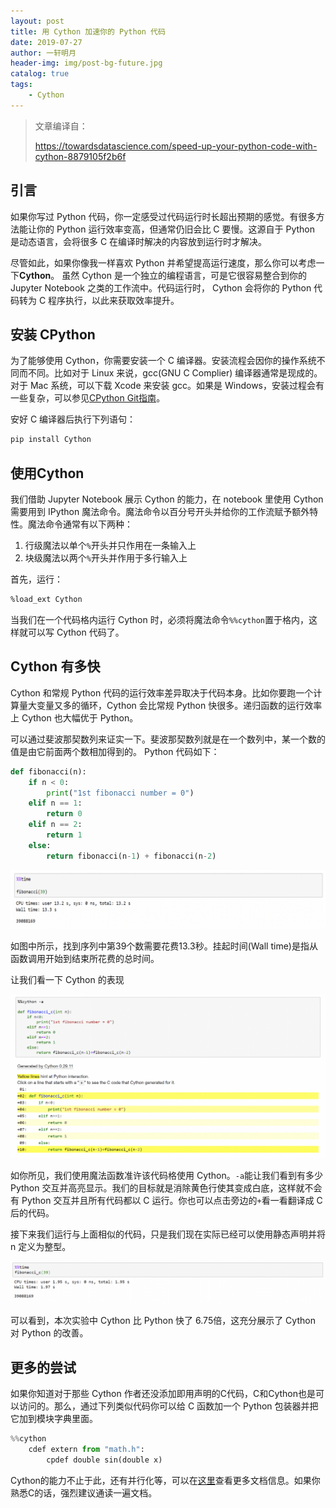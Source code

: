 ```yaml
---
layout: post
title: 用 Cython 加速你的 Python 代码  
date: 2019-07-27
author: 一轩明月
header-img: img/post-bg-future.jpg
catalog: true
tags:
    - Cython
---
```


> 文章编译自：
>
> https://towardsdatascience.com/speed-up-your-python-code-with-cython-8879105f2b6f

## 引言

如果你写过 Python 代码，你一定感受过代码运行时长超出预期的感觉。有很多方法能让你的 Python 运行效率变高，但通常仍旧会比 C 要慢。这源自于 Python 是动态语言，会将很多 C 在编译时解决的内容放到运行时才解决。

尽管如此，如果你像我一样喜欢 Python 并希望提高运行速度，那么你可以考虑一下**Cython**。 虽然 Cython 是一个独立的编程语言，可是它很容易整合到你的 Jupyter Notebook 之类的工作流中。代码运行时， Cython 会将你的 Python 代码转为 C 程序执行，以此来获取效率提升。

## 安装 CPython

为了能够使用 Cython，你需要安装一个 C 编译器。安装流程会因你的操作系统不同而不同。比如对于 Linux 来说，gcc(GNU C Complier) 编译器通常是现成的。对于 Mac  系统，可以下载 Xcode 来安装 gcc。如果是 Windows，安装过程会有一些复杂，可以参见[CPython Git指南](https://github.com/cython/cython/wiki/InstallingOnWindows)。

安好 C 编译器后执行下列语句：

```bash
pip install Cython
```

## 使用Cython

我们借助 Jupyter Notebook 展示 Cython 的能力，在 notebook 里使用 Cython 需要用到 IPython 魔法命令。魔法命令以百分号开头并给你的工作流赋予额外特性。魔法命令通常有以下两种：

1. 行级魔法以单个`%`开头并只作用在一条输入上
2. 块级魔法以两个`%`开头并作用于多行输入上

首先，运行：

```bash
%load_ext Cython
```

当我们在一个代码格内运行 Cython 时，必须将魔法命令`%%cython`置于格内，这样就可以写 Cython 代码了。

## Cython 有多快

Cython 和常规 Python 代码的运行效率差异取决于代码本身。比如你要跑一个计算量大变量又多的循环，Cython 会比常规 Python 快很多。递归函数的运行效率上 Cython 也大幅优于 Python。

可以通过斐波那契数列来证实一下。斐波那契数列就是在一个数列中，某一个数的值是由它前面两个数相加得到的。 Python 代码如下：

```python
def fibonacci(n):
    if n < 0:
        print("1st fibonacci number = 0")
    elif n == 1:
        return 0
    elif n == 2:
        return 1
    else:
        return fibonacci(n-1) + fibonacci(n-2)
```

![]( https://raw.githubusercontent.com/LibertyDream/diy_img_host/master/img/2019-07-27_fib_python.png)

如图中所示，找到序列中第39个数需要花费13.3秒。挂起时间(Wall time)是指从函数调用开始到结束所花费的总时间。

让我们看一下 Cython 的表现

![]( https://raw.githubusercontent.com/LibertyDream/diy_img_host/master/img/2019-07-27_fib_cython_1.png)

如你所见，我们使用魔法函数准许该代码格使用 Cython。`-a`能让我们看到有多少 Python 交互并高亮显示。我们的目标就是消除黄色行使其变成白底，这样就不会有 Python 交互并且所有代码都以 C 运行。你也可以点击旁边的`+`看一看翻译成 C 后的代码。

接下来我们运行与上面相似的代码，只是我们现在实际已经可以使用静态声明并将 n 定义为整型。

![]( https://raw.githubusercontent.com/LibertyDream/diy_img_host/master/img/2019-07-27_fib_cython_2.png)

可以看到，本次实验中 Cython 比 Python 快了 6.75倍，这充分展示了 Cython 对 Python 的改善。

## 更多的尝试

如果你知道对于那些 Cython 作者还没添加即用声明的C代码，C和Cython也是可以访问的。那么，通过下列类似代码你可以给 C 函数加一个 Python 包装器并把它加到模块字典里面。

```python
%%cython
    cdef extern from "math.h":
        cpdef double sin(double x)
```

Cython的能力不止于此，还有并行化等，可以在[这里](http://docs.cython.org/en/latest/index.html)查看更多文档信息。如果你熟悉C的话，强烈建议通读一遍文档。

